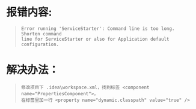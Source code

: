 # 报错内容:
>```
>Error running 'ServiceStarter': Command line is too long. Shorten command 
>line for ServiceStarter or also for Application default configuration.
>```
# 解决办法：
>```
>修改项目下 .idea\workspace.xml，找到标签 <component name="PropertiesComponent">， 
>在标签里加一行 <property name="dynamic.classpath" value="true" />
>```
